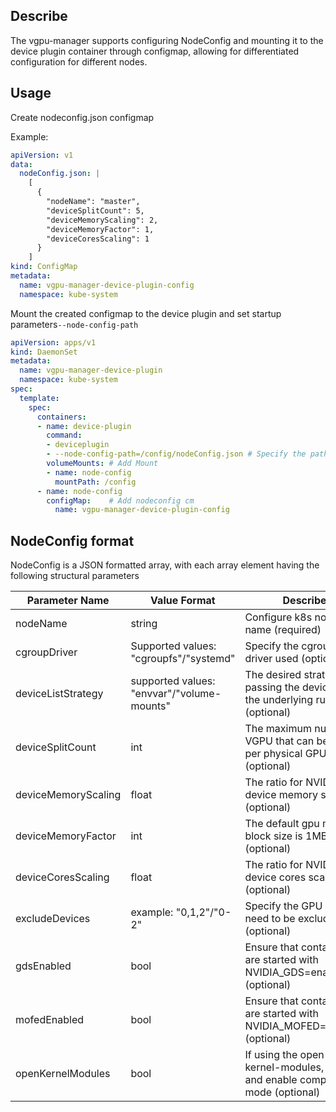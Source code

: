 ## Describe

The vgpu-manager supports configuring NodeConfig and mounting it to the device plugin container through configmap, allowing for differentiated configuration for different nodes.

## Usage

Create nodeconfig.json configmap

Example:
```yaml
apiVersion: v1
data:
  nodeConfig.json: |
    [
      {
        "nodeName": "master",
        "deviceSplitCount": 5,
        "deviceMemoryScaling": 2,
        "deviceMemoryFactor": 1,
        "deviceCoresScaling": 1
      }
    ]
kind: ConfigMap
metadata:
  name: vgpu-manager-device-plugin-config
  namespace: kube-system
```

Mount the created configmap to the device plugin and set startup parameters`--node-config-path`

```yaml
apiVersion: apps/v1
kind: DaemonSet
metadata:
  name: vgpu-manager-device-plugin
  namespace: kube-system
spec:
  template:
    spec:
      containers:
      - name: device-plugin
        command:
        - deviceplugin
        - --node-config-path=/config/nodeConfig.json # Specify the path of the nodeconfig file
        volumeMounts: # Add Mount
        - name: node-config
          mountPath: /config        
      - name: node-config
        configMap:    # Add nodeconfig cm
          name: vgpu-manager-device-plugin-config
```

## NodeConfig format

NodeConfig is a JSON formatted array, with each array element having the following structural parameters

| Parameter Name      | Value Format                              | Describe                                                                               |
|---------------------|-------------------------------------------|----------------------------------------------------------------------------------------|
| nodeName            | string                                    | Configure k8s node name (required)                                                     |
| cgroupDriver        | Supported values: "cgroupfs"/"systemd"    | Specify the cgroup driver used (optional)                                              |
| deviceListStrategy  | supported values: "envvar"/"volume-mounts"| The desired strategy for passing the device list to the underlying runtime (optional)  |
| deviceSplitCount    | int                                       | The maximum number of VGPU that can be split per physical GPU (optional)               |
| deviceMemoryScaling | float                                     | The ratio for NVIDIA device memory scaling (optional)                                  |
| deviceMemoryFactor  | int                                       | The default gpu memory block size is 1MB (optional)                                    |
| deviceCoresScaling  | float                                     | The ratio for NVIDIA device cores scaling (optional)                                   |
| excludeDevices      | example: "0,1,2"/"0-2"                    | Specify the GPU IDs that need to be excluded (optional)                                |
| gdsEnabled          | bool                                      | Ensure that containers are started with NVIDIA_GDS=enabled (optional)                  |
| mofedEnabled        | bool                                      | Ensure that containers are started with NVIDIA_MOFED=enabled (optional)                |
| openKernelModules   | bool                                      | If using the open-gpu-kernel-modules, open it and enable compatibility mode (optional) |
